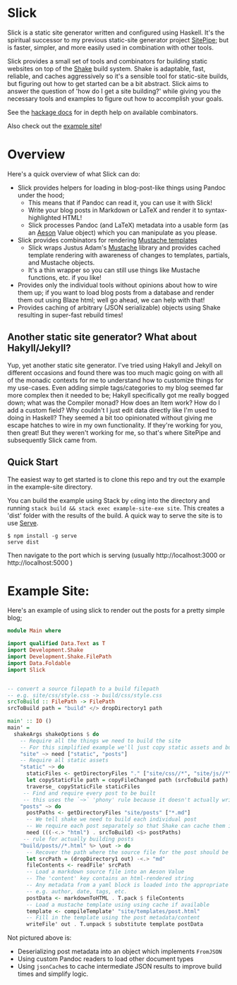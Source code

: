 # Slick

Slick is a static site generator written and configured using Haskell. It's the spiritual successor to my previous
static-site generator project [SitePipe](https://github.com/chrispenner/SitePipe/); but is faster, simpler, and more
easily used in combination with other tools.

Slick provides a small set of tools and combinators for building static
websites on top of the [Shake](https://shakebuild.com/) build system. Shake is
adaptable, fast, reliable, and caches aggressively so it's a sensible tool for
static-site builds, but figuring out how to get started can be a bit abstract. Slick aims to answer the question of
'how do I get a site building?' while giving you the necessary tools and examples to figure out how to accomplish your
goals.

See the [hackage docs](https://hackage.haskell.org/package/slick) for in depth help on available combinators.

Also check out the [example site](https://github.com/ChrisPenner/Slick/blob/master/example-site/app/Main.hs)!

# Overview

Here's a quick overview of what Slick can do:

-   Slick provides helpers for loading in blog-post-like things using Pandoc
    under the hood;
    -   This means that if Pandoc can read it, you can use it with Slick!
    -   Write your blog posts in Markdown or LaTeX and render it to
        syntax-highlighted HTML!
    -   Slick processes Pandoc (and LaTeX) metadata into a usable form (as an
        [Aeson](https://hackage.haskell.org/package/aeson) Value object) which you can manipulate as you please.
- Slick provides combinators for rendering [Mustache templates](https://mustache.github.io/)
    - Slick wraps Justus Adam's [Mustache](http://hackage.haskell.org/package/mustache-2.3.0/docs/Text-Mustache.html)
        library and provides cached template rendering with awareness of changes to templates, partials, and Mustache
        objects.
    - It's a thin wrapper so you can still use things like Mustache functions, etc. if you like!
- Provides only the individual tools without opinions about how to wire them up; if you want to load blog posts from 
    a database and render them out using Blaze html; well go ahead, we can help with that!
- Provides caching of arbitrary (JSON serializable) objects using Shake resulting in super-fast rebuild times! 

Another static site generator? What about Hakyll/Jekyll?
--------------------------------------------------------

Yup, yet another static site generator. I've tried using Hakyll and Jekyll on
different occasions and found there was too much magic going on with all of the
monadic contexts for me to understand how to customize things for my use-cases.
Even adding simple tags/categories to my blog seemed far more complex then it
needed to be; Hakyll specifically got me really bogged down; what was the
Compiler monad? How does an Item work? How do I add a custom field? Why
couldn't I just edit data directly like I'm used to doing in Haskell? They
seemed a bit too opinionated without giving me escape hatches to wire in my own
functionality. If they're working for you, then great! But they weren't working
for me, so that's where SitePipe and subsequently Slick came from.

Quick Start
---------------

The easiest way to get started is to clone this repo and try out
the example in the example-site directory. 

You can build the example using Stack by `cd`ing into the directory and running
`stack build && stack exec example-site-exe site`. This creates a 'dist' folder with the
results of the build. A quick way to serve the site is to use [Serve](https://www.npmjs.com/package/serve).

```shell
$ npm install -g serve
serve dist
```

Then navigate to the port which is serving (usually http://localhost:3000 or http://localhost:5000 )


# Example Site:

Here's an example of using slick to render out the posts for a pretty simple blog;

```haskell
module Main where

import qualified Data.Text as T
import Development.Shake
import Development.Shake.FilePath
import Data.Foldable
import Slick


-- convert a source filepath to a build filepath
-- e.g. site/css/style.css -> build/css/style.css
srcToBuild :: FilePath -> FilePath
srcToBuild path = "build" </> dropDirectory1 path

main' :: IO ()
main' =
  shakeArgs shakeOptions $ do
    -- Require all the things we need to build the site
    -- For this simplified example we'll just copy static assets and build a page for each post
    "site" ~> need ["static", "posts"]
    -- Require all static assets
    "static" ~> do
      staticFiles <- getDirectoryFiles "." ["site/css//*", "site/js//*", "site/images//*"]
      let copyStaticFile path = copyFileChanged path (srcToBuild path)
      traverse_ copyStaticFile staticFiles
     -- Find and require every post to be built
     -- this uses the `~>` 'phony' rule because it doesn't actually write any files on its own
    "posts" ~> do
      postPaths <- getDirectoryFiles "site/posts" ["*.md"]
      -- We tell shake we need to build each individual post
      -- We require each post separately so that Shake can cache them individually
      need (((-<.> "html") . srcToBuild) <$> postPaths)
     -- rule for actually building posts
    "build/posts//*.html" %> \out -> do 
      -- Recover the path where the source file for the post should be
      let srcPath = (dropDirectory1 out) -<.> "md"
      fileContents <- readFile' srcPath
      -- Load a markdown source file into an Aeson Value 
      -- The 'content' key contains an html-rendered string
      -- Any metadata from a yaml block is loaded into the appropriate keys in the Aeson object
      -- e.g. author, date, tags, etc.
      postData <- markdownToHTML . T.pack $ fileContents
      -- Load a mustache template using using cache if available
      template <- compileTemplate' "site/templates/post.html"
      -- Fill in the template using the post metadata/content
      writeFile' out . T.unpack $ substitute template postData
```

Not pictured above is:

- Deserializing post metadata into an object which implements `FromJSON`
- Using custom Pandoc readers to load other document types
- Using `jsonCache`s to cache intermediate JSON results to improve build times and simplify logic.